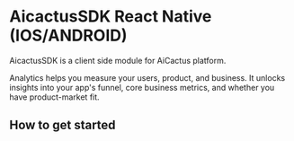 # AicactusSDK React Native (IOS/ANDROID)

AicactusSDK is a client side module for AiCactus platform.

Analytics helps you measure your users, product, and business. It unlocks insights into your app's funnel, core business metrics, and whether you have product-market fit.

## How to get started
